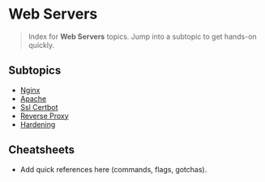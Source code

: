 # Web Servers

> Index for **Web Servers** topics. Jump into a subtopic to get hands-on quickly.

## Subtopics
<!-- SUBTOPICS_INDEX_START -->
- [Nginx](./nginx/README.md)
- [Apache](./apache/README.md)
- [Ssl Certbot](./ssl-certbot/README.md)
- [Reverse Proxy](./reverse-proxy/README.md)
- [Hardening](./hardening/README.md)
<!-- SUBTOPICS_INDEX_END -->

## Cheatsheets
- Add quick references here (commands, flags, gotchas).
